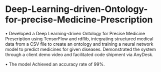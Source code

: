 # Deep-Learning-driven-Ontology-for-precise-Medicine-Prescription

• Developed a Deep Learning-driven Ontology for Precise Medicine Prescription using TensorFlow and rdflib, integrating structured medical data from a CSV file to create an ontology and training a neural network model to predict medicines for given diseases. Demonstrated the system through a client demo video and facilitated code shipment via AnyDesk.

• The model Achieved an accuracy rate of 99%.
